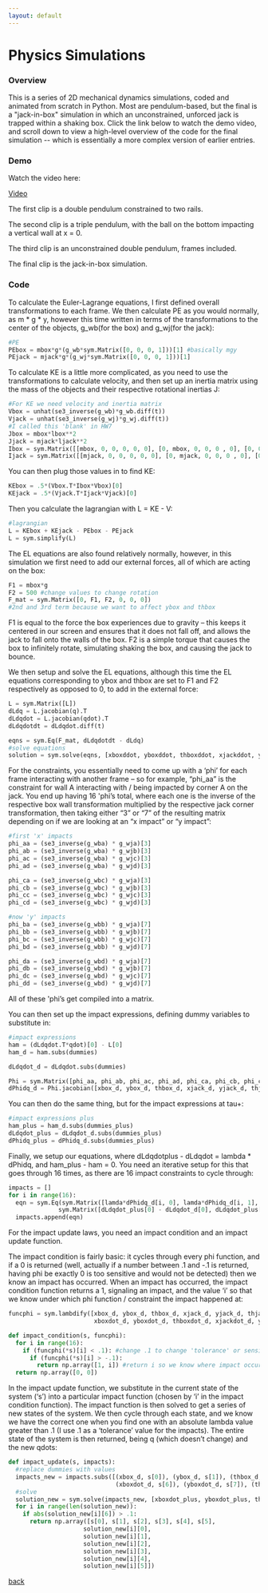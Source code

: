 ```yaml
---
layout: default
---
```


# Physics Simulations

### Overview

This is a series of 2D mechanical dynamics simulations, coded and animated from scratch in Python. Most are pendulum-based, but the final is a "jack-in-box" simulation in which an unconstrained, unforced jack is trapped within a shaking box. Click the link below to watch the demo video, and scroll down to view a high-level overview of the code for the final simulation -- which is essentially a more complex version of earlier entries.

### Demo

Watch the video here:

[Video](https://youtu.be/1ax9_4K2qjI)

The first clip is a double pendulum constrained to two rails.

The second clip is a triple pendulum, with the ball on the bottom impacting a vertical wall at x = 0.

The third clip is an unconstrained double pendulum, frames included.

The final clip is the jack-in-box simulation.

### Code

To calculate the Euler-Lagrange equations, I first defined overall transformations to each frame. We then calculate PE as you would normally, as m * g * y, however this time written in terms of the transformations to the center of the objects, g_wb(for the box) and g_wj(for the jack):

```python
#PE
PEbox = mbox*g*(g_wb*sym.Matrix([0, 0, 0, 1]))[1] #basically mgy
PEjack = mjack*g*(g_wj*sym.Matrix([0, 0, 0, 1]))[1]
```

To calculate KE is a little more complicated, as you need to use the transformations to calculate velocity, and then set up an inertia matrix using the mass of the objects and their respective rotational inertias J:

```python
#For KE we need velocity and inertia matrix
Vbox = unhat(se3_inverse(g_wb)*g_wb.diff(t))
Vjack = unhat(se3_inverse(g_wj)*g_wj.diff(t))
#I called this 'blank' in HW7
Jbox = mbox*lbox**2
Jjack = mjack*ljack**2
Ibox = sym.Matrix([[mbox, 0, 0, 0, 0, 0], [0, mbox, 0, 0, 0 , 0], [0, 0, mbox, 0, 0, 0], [0, 0, 0, 0, 0, 0], [0, 0, 0, 0, 0, 0], [0, 0, 0, 0, 0, Jbox]])
Ijack = sym.Matrix([[mjack, 0, 0, 0, 0, 0], [0, mjack, 0, 0, 0 , 0], [0, 0, mjack, 0, 0, 0], [0, 0, 0, 0, 0, 0], [0, 0, 0, 0, 0, 0], [0, 0, 0, 0, 0, Jjack]])
```

You can then plug those values in to find KE:
```python
KEbox = .5*(Vbox.T*Ibox*Vbox)[0]
KEjack = .5*(Vjack.T*Ijack*Vjack)[0]
```

Then you calculate the lagrangian with L = KE - V:
```python
#lagrangian
L = KEbox + KEjack - PEbox - PEjack
L = sym.simplify(L)
```

The EL equations are also found relatively normally, however, in this simulation we first need to add our external forces, all of which are acting on the box:
```python
F1 = mbox*g
F2 = 500 #change values to change rotation
F_mat = sym.Matrix([0, F1, F2, 0, 0, 0])
#2nd and 3rd term because we want to affect ybox and thbox
```
F1 is equal to the force the box experiences due to gravity – this keeps it centered in our screen and ensures that it does not fall off, and allows the jack to fall onto the walls of the box.
F2 is a simple torque that causes the box to infinitely rotate, simulating shaking the box, and causing the jack to bounce.

We then setup and solve the EL equations, although this time the EL equations corresponding to ybox and thbox are set to F1 and F2 respectively as opposed to 0, to add in the external force:
```python
L = sym.Matrix([L])
dLdq = L.jacobian(q).T
dLdqdot = L.jacobian(qdot).T
dLdqdotdt = dLdqdot.diff(t)
```
```python
eqns = sym.Eq(F_mat, dLdqdotdt - dLdq)
#solve equations
solution = sym.solve(eqns, [xboxddot, yboxddot, thboxddot, xjackddot, yjackddot, thjackddot])
```

For the constraints, you essentially need to come up with a ‘phi’ for each frame interacting with another frame – so for example, “phi_aa” is the constraint for wall A interacting with / being impacted by corner A on the jack. You end up having 16 'phi’s total, where each one is the inverse of the respective box wall transformation multiplied by the respective jack corner transformation, then taking either “3” or “7” of the resulting matrix depending on if we are looking at an “x impact” or “y impact”:
```python
#first 'x' impacts
phi_aa = (se3_inverse(g_wba) * g_wja)[3]
phi_ab = (se3_inverse(g_wba) * g_wjb)[3]
phi_ac = (se3_inverse(g_wba) * g_wjc)[3]
phi_ad = (se3_inverse(g_wba) * g_wjd)[3]

phi_ca = (se3_inverse(g_wbc) * g_wja)[3]
phi_cb = (se3_inverse(g_wbc) * g_wjb)[3]
phi_cc = (se3_inverse(g_wbc) * g_wjc)[3]
phi_cd = (se3_inverse(g_wbc) * g_wjd)[3]

#now 'y' impacts
phi_ba = (se3_inverse(g_wbb) * g_wja)[7]
phi_bb = (se3_inverse(g_wbb) * g_wjb)[7]
phi_bc = (se3_inverse(g_wbb) * g_wjc)[7]
phi_bd = (se3_inverse(g_wbb) * g_wjd)[7]

phi_da = (se3_inverse(g_wbd) * g_wja)[7]
phi_db = (se3_inverse(g_wbd) * g_wjb)[7]
phi_dc = (se3_inverse(g_wbd) * g_wjc)[7]
phi_dd = (se3_inverse(g_wbd) * g_wjd)[7]
```
All of these 'phi’s get compiled into a matrix.

You can then set up the impact expressions, defining dummy variables to substitute in:
```python
#impact expressions
ham = (dLdqdot.T*qdot)[0] - L[0]
ham_d = ham.subs(dummies)

dLdqdot_d = dLdqdot.subs(dummies)

Phi = sym.Matrix([phi_aa, phi_ab, phi_ac, phi_ad, phi_ca, phi_cb, phi_cc, phi_cd, phi_ba, phi_bb, phi_bc, phi_bd, phi_da, phi_db, phi_dc, phi_dd])
dPhidq_d = Phi.jacobian([xbox_d, ybox_d, thbox_d, xjack_d, yjack_d, thjack_d])
```

You can then do the same thing, but for the impact expressions at tau+:
```python
#impact expressions plus
ham_plus = ham_d.subs(dummies_plus)
dLdqdot_plus = dLdqdot_d.subs(dummies_plus)
dPhidq_plus = dPhidq_d.subs(dummies_plus)
```

Finally, we setup our equations, where dLdqdotplus - dLdqdot = lambda * dPhidq, and ham_plus - ham = 0. You need an iterative setup for this that goes through 16 times, as there are 16 impact constraints to cycle through:
```python
impacts = []
for i in range(16):
  eqn = sym.Eq(sym.Matrix([lamda*dPhidq_d[i, 0], lamda*dPhidq_d[i, 1], lamda*dPhidq_d[i, 2], lamda*dPhidq_d[i, 3], lamda*dPhidq_d[i, 4], lamda*dPhidq_d[i, 5], 0]),
              sym.Matrix([dLdqdot_plus[0] - dLdqdot_d[0], dLdqdot_plus[1] - dLdqdot_d[1], dLdqdot_plus[2] - dLdqdot_d[2], dLdqdot_plus[3] - dLdqdot_d[3], dLdqdot_plus[4] - dLdqdot_d[4], dLdqdot_plus[5] - dLdqdot_d[5], ham_plus - ham_d]))
  impacts.append(eqn)
```

For the impact update laws, you need an impact condition and an impact update function.

The impact condition is fairly basic: it cycles through every phi function, and if a 0 is returned (well, actually if a number between .1 and -.1 is returned, having phi be exactly 0 is too sensitive and would not be detected) then we know an impact has occurred. When an impact has occurred, the impact condition function returns a 1, signaling an impact, and the value ‘i’ so that we know under which phi function / constraint the impact happened at:
```python
funcphi = sym.lambdify([xbox_d, ybox_d, thbox_d, xjack_d, yjack_d, thjack_d,
                        xboxdot_d, yboxdot_d, thboxdot_d, xjackdot_d, yjackdot_d, thjackdot_d], Phi)

def impact_condition(s, funcphi):
  for i in range(16):
    if (funcphi(*s)[i] < .1): #change .1 to change 'tolerance' or sensitivity to impact
      if (funcphi(*s)[i] > -.1):
        return np.array([1, i]) #return i so we know where impact occurred
  return np.array([0, 0])
```

In the impact update function, we substitute in the current state of the system (‘s’) into a particular impact function (chosen by ‘i’ in the impact condition function). The impact function is then solved to get a series of new states of the system. We then cycle through each state, and we know we have the correct one when you find one with an absolute lambda value greater than .1 (I use .1 as a ‘tolerance’ value for the impacts). The entire state of the system is then returned, being q (which doesn’t change) and the new qdots:
```python
def impact_update(s, impacts):
  #replace dummies with values
  impacts_new = impacts.subs([(xbox_d, s[0]), (ybox_d, s[1]), (thbox_d, s[2]), (xjack_d, s[3]), (yjack_d, s[4]), (thjack_d, s[5]),
                              (xboxdot_d, s[6]), (yboxdot_d, s[7]), (thboxdot_d, s[8]), (xjackdot_d, s[9]), (yjackdot_d, s[10]), (thjackdot_d, s[11])])
  #solve
  solution_new = sym.solve(impacts_new, [xboxdot_plus, yboxdot_plus, thboxdot_plus, xjackdot_plus, yjackdot_plus, thjackdot_plus, lamda])
  for i in range(len(solution_new)):
    if abs(solution_new[i][6]) > .1:
      return np.array([s[0], s[1], s[2], s[3], s[4], s[5],
                     solution_new[i][0],
                     solution_new[i][1],
                     solution_new[i][2],
                     solution_new[i][3],
                     solution_new[i][4],
                     solution_new[i][5]])
```

[back](./)
